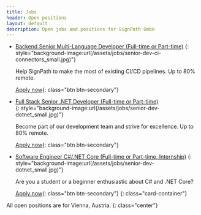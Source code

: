 ```yaml
---
title: Jobs
header: Open positions
layout: default
description: Open jobs and positions for SignPath GmbH
---
```


* [Backend Senior Multi-Language Developer (Full-time or Part-time)](senior-dev-ci-connectors)
  {: style="background-image:url(/assets/jobs/senior-dev-ci-connectors_small.jpg)"}

  Help SignPath to make the most of existing CI/CD pipelines. Up to 80% remote.

  [Apply now](senior-dev-ci-connectors){: class="btn btn-secondary"}

* [Full Stack Senior .NET Developer (Full-time or Part-time)](senior-dev-dotnet)	
  {: style="background-image:url(/assets/jobs/senior-dev-dotnet_small.jpg)"}

  Become part of our development team and strive for excellence. Up to 80% remote.

  [Apply now](senior-dev-dotnet){: class="btn btn-secondary"}
  
* [Software Engineer C#/.NET Core (Full-time or Part-time, Internship)](software-engineer-dotnet)
  {: style="background-image:url(/assets/jobs/senior-dev-dotnet_small.jpg)"}

  Are you a student or a beginner enthusiastic about C# and .NET Core?

  [Apply now](software-engineer-dotnet){: class="btn btn-secondary"}
{: class="card-container"}

All open positions are for Vienna, Austria.
{: class="center"}
